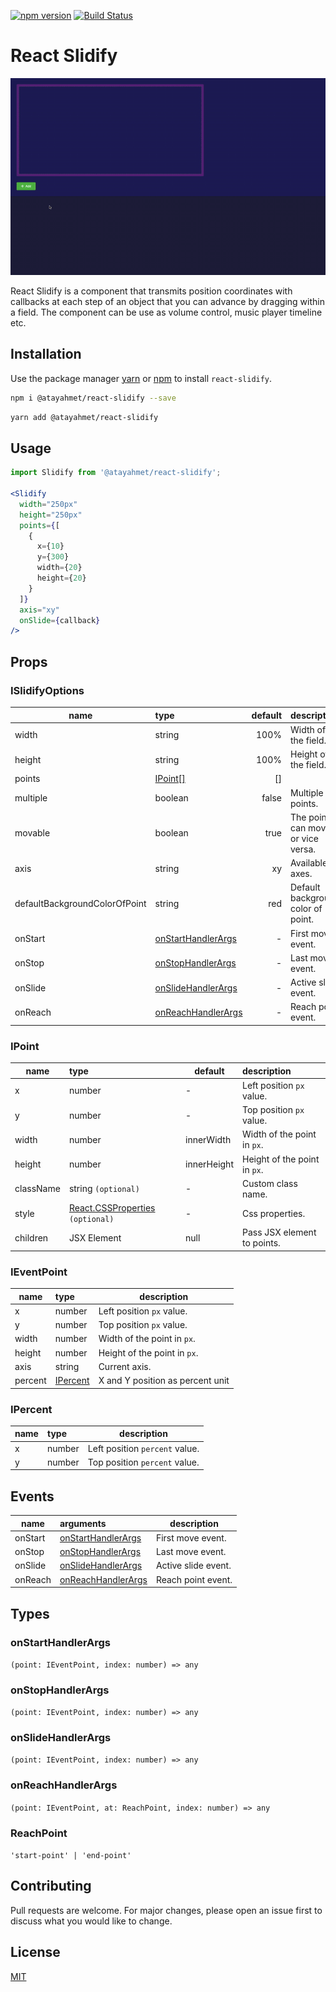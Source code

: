  [![npm version](https://badge.fury.io/js/%40atayahmet%2Freact-slidify.svg)](https://badge.fury.io/js/%40atayahmet%2Freact-slidify) [![Build Status](https://travis-ci.org/atayahmet/react-slidify.svg?branch=master)](https://travis-ci.org/atayahmet/react-slidify)
# React Slidify

![React Slidify](./guide.gif)

React Slidify is a component that transmits position coordinates with callbacks at each step of an object that you can advance by dragging within a field. The component can be use as volume control, music player timeline etc.

## Installation

Use the package manager [yarn](https://yarnpkg.com/) or [npm](https://www.npmjs.com) to install `react-slidify`.

```bash
npm i @atayahmet/react-slidify --save
```

```bash
yarn add @atayahmet/react-slidify
```

## Usage

```jsx
import Slidify from '@atayahmet/react-slidify';

<Slidify
  width="250px"
  height="250px"
  points={[
    {
      x={10}
      y={300}
      width={20}
      height={20}
    }
  ]}
  axis="xy"
  onSlide={callback}
/> 
```

## Props 

### ISlidifyOptions

| name     |                    type                  | default| description                       |
|----------|:-----------------------------------------|-------:|:----------------------------------|
| width    | string                                   | 100%   | Width of the field.               |
| height   | string                                   | 100%   | Height of the field.              |
| points   | [IPoint[]](#ipoint)                      | []     |                                   |
| multiple | boolean                                  | false  | Multiple points.                  |
| movable  | boolean                                  | true   | The points can move or vice versa.|
| axis     | string                                   | xy     | Available axes.                   |
| defaultBackgroundColorOfPoint | string              | red    | Default background color of point.|
| onStart  | [onStartHandlerArgs](#onStartHandlerArgs)| -      | First move event.                 |
| onStop   | [onStopHandlerArgs](#onStopHandlerArgs)  | -      | Last move event.                  |
| onSlide  | [onSlideHandlerArgs](#onSlideHandlerArgs)| -      | Active slide event.               |
| onReach  | [onReachHandlerArgs](#onReachHandlerArgs)| -      | Reach point event.                |

### IPoint

| name     | type                | default     | description          |
|----------|:--------------------|-------------|:---------------------|
| x        | number              | -           | Left position `px` value. |
| y        | number              | -           | Top position `px` value.  |
| width    | number              | innerWidth  | Width of the point in `px`. |
| height   | number              | innerHeight | Height of the point in `px`.|
| className| string `(optional)` | -           | Custom class name.   |
| style    | [React.CSSProperties](https://github.com/DefinitelyTyped/DefinitelyTyped/blob/e434515761b36830c3e58a970abf5186f005adac/types/react/index.d.ts#L794) `(optional)` | -            | Css properties. |
| children | JSX Element         | null        | Pass JSX element to points. |

### IEventPoint

| name     | type                | description                     |
|----------|:--------------------|---------------------------------|
| x        | number              | Left position `px` value.       |
| y        | number              | Top position `px` value.        |
| width    | number              | Width of the point in `px`.     |
| height   | number              | Height of the point in `px`.    |
| axis     | string              | Current axis.                   |
| percent  | [IPercent](#IPercent) | X and Y position as percent unit|


### IPercent
| name     | type                | description                     |
|----------|:--------------------|---------------------------------|
| x        | number              | Left position `percent` value.  |
| y        | number              | Top position `percent` value.   |

## Events

| name     | arguments                                   | description         |
|----------|:--------------------------------------------|---------------------|
| onStart  | [onStartHandlerArgs](#onStartHandlerArgs)   | First move event.   | 
| onStop   | [onStopHandlerArgs](#onStopHandlerArgs)     | Last move event.    |
| onSlide  | [onSlideHandlerArgs](#onSlideHandlerArgs)   | Active slide event. |
| onReach  | [onReachHandlerArgs](#onReachHandlerArgs)   | Reach point event.  |

## Types

### onStartHandlerArgs 
`(point: IEventPoint, index: number) => any`

### onStopHandlerArgs 
`(point: IEventPoint, index: number) => any`

### onSlideHandlerArgs
`(point: IEventPoint, index: number) => any`

### onReachHandlerArgs
`(point: IEventPoint, at: ReachPoint, index: number) => any`

### ReachPoint
`'start-point' | 'end-point'`

## Contributing
Pull requests are welcome. For major changes, please open an issue first to discuss what you would like to change.

## License
[MIT](https://choosealicense.com/licenses/mit/)
